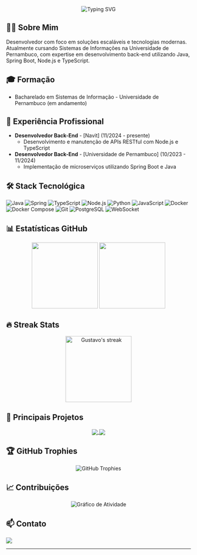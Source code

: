 <!-- Header -->
<div align="center">
  <img src="https://readme-typing-svg.herokuapp.com/?font=Fira+Code&size=30&duration=3000&pause=1000&color=2F81F7&center=true&vCenter=true&width=435&lines=Gustavo+de+Oliveira;Desenvolvedor+Full+Stack" alt="Typing SVG" />
</div>

## 👨‍💻 Sobre Mim

Desenvolvedor com foco em soluções escaláveis e tecnologias modernas. Atualmente cursando Sistemas de Informações na Universidade de Pernambuco, com expertise em desenvolvimento back-end utilizando Java, Spring Boot, Node.js e TypeScript.

## 🎓 Formação

- Bacharelado em Sistemas de Informação - Universidade de Pernambuco (em andamento)

## 💼 Experiência Profissional

<!-- Adicione suas experiências profissionais aqui -->
- **Desenvolvedor Back-End** - [Navit] (11/2024 - presente)
  * Desenvolvimento e manutenção de APIs RESTful com Node.js e TypeScript
- **Desenvolvedor Back-End** - [Universidade de Pernambuco] (10/2023 - 11/2024)
  * Implementação de microserviços utilizando Spring Boot e Java

## 🛠️ Stack Tecnológica

![Java](https://img.shields.io/badge/Java-ED8B00?style=for-the-badge&logo=openjdk&logoColor=white)
![Spring](https://img.shields.io/badge/Spring-6DB33F?style=for-the-badge&logo=spring&logoColor=white)
![TypeScript](https://img.shields.io/badge/TypeScript-007ACC?style=for-the-badge&logo=typescript&logoColor=white)
![Node.js](https://img.shields.io/badge/Node.js-339933?style=for-the-badge&logo=nodedotjs&logoColor=white)
![Python](https://img.shields.io/badge/Python-3776AB?style=for-the-badge&logo=python&logoColor=white)
![JavaScript](https://img.shields.io/badge/JavaScript-F7DF1E?style=for-the-badge&logo=javascript&logoColor=black)
![Docker](https://img.shields.io/badge/Docker-2496ED?style=for-the-badge&logo=docker&logoColor=white)
![Docker Compose](https://img.shields.io/badge/Docker%20Compose-2496ED?style=for-the-badge&logo=docker&logoColor=white)
![Git](https://img.shields.io/badge/Git-F05032?style=for-the-badge&logo=git&logoColor=white)
![PostgreSQL](https://img.shields.io/badge/PostgreSQL-336791?style=for-the-badge&logo=postgresql&logoColor=white)
![WebSocket](https://img.shields.io/badge/WebSocket-4353FF?style=for-the-badge&logo=socket.io&logoColor=white)

## 📊 Estatísticas GitHub

<div align="center">
  <img height="180em" src="https://github-readme-stats.vercel.app/api?username=Gustavoo151&show_icons=true&theme=github_dark&include_all_commits=true&count_private=true"/>
  <img height="180em" src="https://github-readme-stats.vercel.app/api/top-langs/?username=Gustavoo151&layout=compact&langs_count=7&theme=github_dark"/>
</div>

## 🔥 Streak Stats
<div align="center">
  <img height="180em" src="https://github-readme-streak-stats.herokuapp.com/?user=Gustavoo151&theme=github-dark-blue" alt="Gustavo's streak"/>
</div>

## 🚀 Principais Projetos

<div align="center">
  <a href="https://github.com/gustavoo151/Crud-com-Angular-e-Spring-Boot">
    <img align="center" src="https://github-readme-stats.vercel.app/api/pin/?username=Gustavoo151&repo=Crud-com-Angular-e-Spring-Boot&theme=github_dark" />
  </a>
  <a href="https://github.com/gustavoo151/MemoryGame">
    <img align="center" src="https://github-readme-stats.vercel.app/api/pin/?username=Gustavoo151&repo=MemoryGame&theme=github_dark" />
  </a>
</div>

<!-- Você pode adicionar mais projetos destacando as tecnologias utilizadas -->
<!-- Exemplo de descrição mais detalhada de projeto:
### 🔵 [Nome do Projeto](link)
> Breve descrição do projeto e seu propósito.
**Tecnologias:** Node.js, TypeScript, Express, MongoDB
**Destaques:** Implementação de autenticação JWT, arquitetura de microsserviços, etc.
-->

## 🏆 GitHub Trophies
<div align="center">
  <img src="https://github-profile-trophy.vercel.app/?username=Gustavoo151&theme=dark&column=7" alt="GitHub Trophies" />
</div>

## 📈 Contribuições
<div align="center">
  <img src="https://github-readme-activity-graph.vercel.app/graph?username=Gustavoo151&theme=github-dark" alt="Gráfico de Atividade" />
</div>

## 📫 Contato

<div> 
  <a href="https://www.linkedin.com/in/gustavoo151/" target="_blank">
    <img src="https://img.shields.io/badge/-LinkedIn-%230077B5?style=for-the-badge&logo=linkedin&logoColor=white" target="_blank">
  </a>
</div>

---
